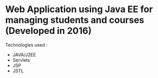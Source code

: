 # Web Application using Java EE for managing students and courses (Developed in 2016)
Technologies used :
- JAVA/J2EE
- Servlets
- JSP
- JSTL
